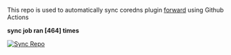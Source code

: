 This repo is used to automatically sync coredns plugin [forward](https://github.com/QZLin/forward) using Github Actions

**sync job ran [464] times**

[![Sync Repo](https://github.com/QZLin/coredns-extract/actions/workflows/sync.yaml/badge.svg)](https://github.com/QZLin/coredns-extract/actions/workflows/sync.yaml)

